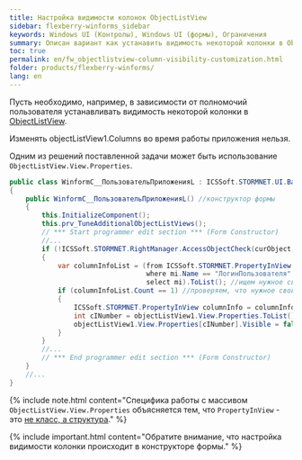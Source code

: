 ```yaml
---
title: Настройка видимости колонок ObjectListView
sidebar: flexberry-winforms_sidebar
keywords: Windows UI (Контролы), Windows UI (формы), Ограничения
summary: Описан вариант как устанавить видимость некоторой колонки в ObjectListView
toc: true
permalink: en/fw_objectlistview-column-visibility-customization.html
folder: products/flexberry-winforms/
lang: en
---
```

Пусть необходимо, например, в зависимости от полномочий пользователя устанавливать видимость некоторой колонки в [ObjectListView](fw_objectlistview.html).

Изменять objectListView1.Columns во время работы приложения нельзя.

Одним из решений поставленной задачи может быть использование `ObjectListView.View.Properties`.

```csharp
public class WinformC__ПользовательПриложенияL : ICSSoft.STORMNET.UI.BaseWinListStandard, IIS.TryAccessSystem.DPDIC__ПользовательПриложенияL
{
	public WinformC__ПользовательПриложенияL() //конструктор формы
	{
		this.InitializeComponent();
		this.prv_TuneAdditionalObjectListViews();
		// *** Start programmer edit section *** (Form Constructor)
		//...
		if (!ICSSoft.STORMNET.RightManager.AccessObjectCheck(curObject, "Update", false)) //проверяем полномочия пользователя
		{
			var columnInfoList = (from ICSSoft.STORMNET.PropertyInView mi in objectListView1.View.Properties
								  where mi.Name == "ЛогинПользователя"
								  select mi).ToList(); //ищем нужное свойство
			if (columnInfoList.Count == 1) //проверяем, что нужное свойство найдено
			{
				ICSSoft.STORMNET.PropertyInView columnInfo = columnInfoList[0];
				int cINumber = objectListView1.View.Properties.ToList().IndexOf(columnInfo);
				objectListView1.View.Properties[cINumber].Visible = false; //устанавливаем Visible в false
			}
		}
		//...
		// *** End programmer edit section *** (Form Constructor)
	}
	//...
}
```


{% include note.html content="Специфика работы с массивом `ObjectListView.View.Properties` объясняется тем, что `PropertyInView` - это [не класс, а структура](http://generally.wordpress.com/2007/06/21/c-list-of-struct/)." %}


{% include important.html content="Обратите внимание, что настройка видимости колонки происходит в конструкторе формы." %}